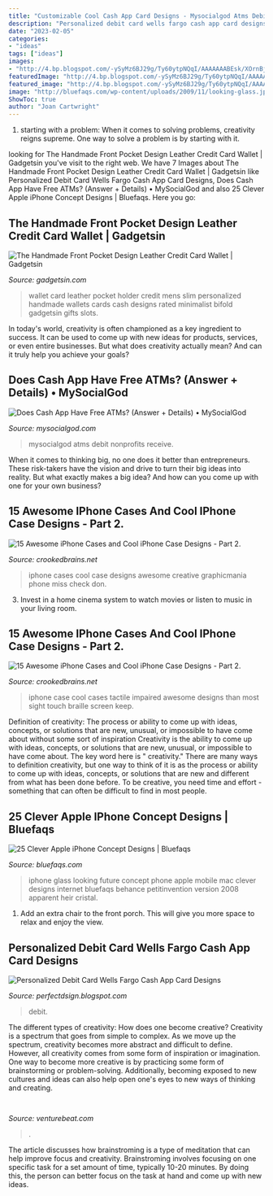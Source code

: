 ```yaml
---
title: "Customizable Cool Cash App Card Designs - Mysocialgod Atms Debit Nonprofits Receive"
description: "Personalized debit card wells fargo cash app card designs"
date: "2023-02-05"
categories:
- "ideas"
tags: ["ideas"]
images:
- "http://4.bp.blogspot.com/-ySyMz6BJ29g/Ty60ytpNQqI/AAAAAAABEsk/XOrnBjkcrf8/s1600/31.jpg"
featuredImage: "http://4.bp.blogspot.com/-ySyMz6BJ29g/Ty60ytpNQqI/AAAAAAABEsk/XOrnBjkcrf8/s1600/31.jpg"
featured_image: "http://4.bp.blogspot.com/-ySyMz6BJ29g/Ty60ytpNQqI/AAAAAAABEsk/XOrnBjkcrf8/s1600/31.jpg"
image: "http://bluefaqs.com/wp-content/uploads/2009/11/looking-glass.jpg"
ShowToc: true
author: "Joan Cartwright"
---
```



1. starting with a problem: When it comes to solving problems, creativity reigns supreme. One way to solve a problem is by starting with it.

	

		
looking for The Handmade Front Pocket Design Leather Credit Card Wallet | Gadgetsin you've visit to the right web. We have 7 Images about The Handmade Front Pocket Design Leather Credit Card Wallet | Gadgetsin like Personalized Debit Card Wells Fargo Cash App Card Designs, Does Cash App Have Free ATMs? (Answer + Details) • MySocialGod and also 25 Clever Apple iPhone Concept Designs | Bluefaqs. Here you go:
		
    
## The Handmade Front Pocket Design Leather Credit Card Wallet | Gadgetsin

<img loading=lazy src="http://media.gadgetsin.com/2016/02/the_handmade_front_pocket_design_leather_credit_card_wallet_2.jpg" onerror="this.onerror=null;this.src='https://tse1.mm.bing.net/th?id=OIP.2lV7T841_bVt4jANwDK9IwHaE8&amp;pid=15.1';" alt="The Handmade Front Pocket Design Leather Credit Card Wallet | Gadgetsin">

_Source: gadgetsin.com_

>wallet card leather pocket holder credit mens slim personalized handmade wallets cards cash designs rated minimalist bifold gadgetsin gifts slots. 

	

In today's world, creativity is often championed as a key ingredient to success. It can be used to come up with new ideas for products, services, or even entire businesses. But what does creativity actually mean? And can it truly help you achieve your goals?

    
## Does Cash App Have Free ATMs? (Answer + Details) • MySocialGod

<img loading=lazy src="https://mysocialgod.com/wp-content/uploads/2021/01/Cash-App-Black-Card-e1610935203100.jpg" onerror="this.onerror=null;this.src='https://tse2.mm.bing.net/th?id=OIP.pBdrbxJO5Ub5caWfetKXGgAAAA&amp;pid=15.1';" alt="Does Cash App Have Free ATMs? (Answer + Details) • MySocialGod">

_Source: mysocialgod.com_

>mysocialgod atms debit nonprofits receive. 

	

When it comes to thinking big, no one does it better than entrepreneurs. These risk-takers have the vision and drive to turn their big ideas into reality. But what exactly makes a big idea? And how can you come up with one for your own business?

    
## 15 Awesome IPhone Cases And Cool IPhone Case Designs - Part 2.

<img loading=lazy src="http://2.bp.blogspot.com/-EfNdHWzEfG0/Ty6zQDQRE1I/AAAAAAABElM/vmhc3FpSwgU/s1600/64.jpg" onerror="this.onerror=null;this.src='https://tse2.mm.bing.net/th?id=OIP.ZrdlBwQsmyWiGXe4A6dEoQHaHa&amp;pid=15.1';" alt="15 Awesome iPhone Cases and Cool iPhone Case Designs - Part 2.">

_Source: crookedbrains.net_

>iphone cases cool case designs awesome creative graphicmania phone miss check don. 

	

3. Invest in a home cinema system to watch movies or listen to music in your living room.

    
## 15 Awesome IPhone Cases And Cool IPhone Case Designs - Part 2.

<img loading=lazy src="http://4.bp.blogspot.com/-ySyMz6BJ29g/Ty60ytpNQqI/AAAAAAABEsk/XOrnBjkcrf8/s1600/31.jpg" onerror="this.onerror=null;this.src='https://tse2.mm.bing.net/th?id=OIP.sogqSeK6secd6foeoT_LAwAAAA&amp;pid=15.1';" alt="15 Awesome iPhone Cases and Cool iPhone Case Designs - Part 2.">

_Source: crookedbrains.net_

>iphone case cool cases tactile impaired awesome designs than most sight touch braille screen keep. 

	

Definition of creativity: The process or ability to come up with ideas, concepts, or solutions that are new, unusual, or impossible to have come about without some sort of inspiration
Creativity is the ability to come up with ideas, concepts, or solutions that are new, unusual, or impossible to have come about. The key word here is " creativity." There are many ways to definition creativity, but one way to think of it is as the process or ability to come up with ideas, concepts, or solutions that are new and different from what has been done before. To be creative, you need time and effort - something that can often be difficult to find in most people.

    
## 25 Clever Apple IPhone Concept Designs | Bluefaqs

<img loading=lazy src="http://bluefaqs.com/wp-content/uploads/2009/11/looking-glass.jpg" onerror="this.onerror=null;this.src='https://tse1.mm.bing.net/th?id=OIP.J1-brfEiOT1YtASNzRkv6gHaHa&amp;pid=15.1';" alt="25 Clever Apple iPhone Concept Designs | Bluefaqs">

_Source: bluefaqs.com_

>iphone glass looking future concept phone apple mobile mac clever designs internet bluefaqs behance petitinvention version 2008 apparent heir cristal. 

	

1. Add an extra chair to the front porch. This will give you more space to relax and enjoy the view. 

    
## Personalized Debit Card Wells Fargo Cash App Card Designs

<img loading=lazy src="https://pbs.twimg.com/media/DbLNLaeV4AAcCp_.jpg" onerror="this.onerror=null;this.src='https://tse4.mm.bing.net/th?id=OIP.1H41cDLAlYbanyKNJE7shwHaJ4&amp;pid=15.1';" alt="Personalized Debit Card Wells Fargo Cash App Card Designs">

_Source: perfectdsign.blogspot.com_

>debit. 

	

The different types of creativity: How does one become creative?
Creativity is a spectrum that goes from simple to complex. As we move up the spectrum, creativity becomes more abstract and difficult to define. However, all creativity comes from some form of inspiration or imagination. One way to become more creative is by practicing some form of brainstorming or problem-solving. Additionally, becoming exposed to new cultures and ideas can also help open one's eyes to new ways of thinking and creating.

    
## 

<img loading=lazy src="https://venturebeat.com/wp-content/uploads/2019/10/microsoft-surface-duo-2.jpg?w=800" onerror="this.onerror=null;this.src='https://tse4.mm.bing.net/th?id=OIP.3vWBQOzt8zm9b3N63QU71QHaEK&amp;pid=15.1';" alt="">

_Source: venturebeat.com_

>. 

	

The article discusses how brainstroming is a type of meditation that can help improve focus and creativity. Brainstroming involves focusing on one specific task for a set amount of time, typically 10-20 minutes. By doing this, the person can better focus on the task at hand and come up with new ideas.

